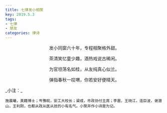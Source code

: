 ```yaml
---
title: 七律发小相聚
key: 2019.5.3
tags: 
- 七律
- 朋友
categories: 律诗
---
```


<p align="center">发小同窗六十年，专程相聚格外甜。
</p>
<p align="center">茶清笑忆童少趣，酒热戏说古稀闲。
</p>
<p align="center">为官坦荡名如桂，从友纯真心似兰。
</p>
<p align="center">弹指春秋一叹喟，你若安好便晴天。
</p>
_小注：_

```
施晨曦，美籍博士；岑豫皖，安工大校长；粱成，市政协付主席；李震，王晓江，连巨波，谢潜山，王利刚，也都从政从医从技的小有名气。小聚并作小诗是为记。
```